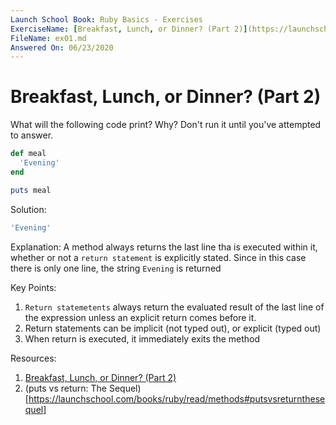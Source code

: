 ```yaml
---
Launch School Book: Ruby Basics - Exercises
ExerciseName: [Breakfast, Lunch, or Dinner? (Part 2)](https://launchschool.com/exercises/4c162eb9)
FileName: ex01.md
Answered On: 06/23/2020
---
```


# Breakfast, Lunch, or Dinner? (Part 2)

What will the following code print? Why? Don't run it until you've attempted 
to answer.

```ruby
def meal
  'Evening'
end

puts meal
```


Solution:
```ruby
'Evening'
```

Explanation: 
A method always returns the last line tha is executed within it, whether or not 
a `return statement` is explicitly stated. Since in this case there is only one 
line, the string `Evening` is returned

Key Points:
1. `Return statemetents` always return the evaluated result of the last line of the expression unless an explicit return comes before it.
2. Return statements can be implicit (not typed out), or explicit (typed out)
3. When return is executed, it immediately exits the method


Resources:

1. [Breakfast, Lunch, or Dinner? (Part 2)](https://launchschool.com/exercises/4c162eb9)
2. (puts vs return: The Sequel)[https://launchschool.com/books/ruby/read/methods#putsvsreturnthesequel]